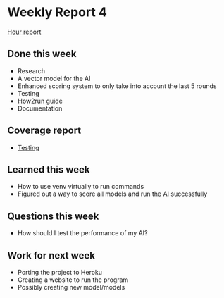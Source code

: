 # Weekly Report 4
[Hour report](https://github.com/Sanexi/tira-harjoitustyo/blob/main/documentation/hour_report.md)

## Done this week
* Research
* A vector model for the AI
* Enhanced scoring system to only take into account the last 5 rounds
* Testing
* How2run guide
* Documentation

## Coverage report
* [Testing](https://github.com/Sanexi/tira-harjoitustyo/blob/main/documentation/testing.md)

## Learned this week
* How to use venv virtually to run commands
* Figured out a way to score all models and run the AI successfully

## Questions this week
* How should I test the performance of my AI?

## Work for next week
* Porting the project to Heroku
* Creating a website to run the program
* Possibly creating new model/models
